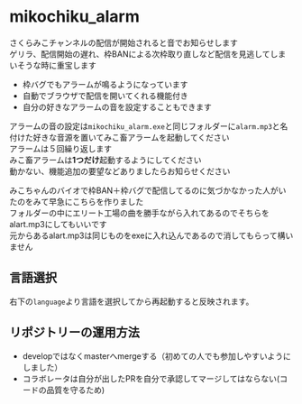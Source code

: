 # mikochiku_alarm

さくらみこチャンネルの配信が開始されると音でお知らせします  
ゲリラ、配信開始の遅れ、枠BANによる次枠取り直しなど配信を見逃してしまいそうな時に重宝します  

* 枠バグでもアラームが鳴るようになっています
* 自動でブラウザで配信を開いてくれる機能付き
* 自分の好きなアラームの音を設定することもできます

アラームの音の設定は`mikochiku_alarm.exe`と同じフォルダーに`alarm.mp3`と名付けた好きな音源を置いてみこ畜アラームを起動してください  
アラームは５回繰り返します  
みこ畜アラームは**1つだけ**起動するようにしてください  
動かない、機能追加の要望などありましたらお知らせください  

みこちゃんのバイオで枠BAN＋枠バグで配信してるのに気づかなかった人がいたのをみて早急にこちらを作りました  
フォルダーの中にエリート工場の曲を勝手ながら入れてあるのでそちらをalart.mp3にしてもいいです  
元からあるalart.mp3は同じものをexeに入れ込んであるので消してもらって構いません  

## 言語選択

右下の`language`より言語を選択してから再起動すると反映されます。  


## リポジトリーの運用方法

* developではなくmasterへmergeする（初めての人でも参加しやすいようにしました）
* コラボレータは自分が出したPRを自分で承認してマージしてはならない(コードの品質を守るため)
